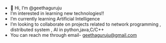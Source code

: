 - 👋 Hi, I’m @geethaguruju
- I’m interested in learning new technologies!!
- I’m currently learning Artificial Intelligence 
- I’m looking to collaborate on projects related to network programming , distributed system , AI in python,java,C/C++
- You can reach me through email- geethaguruju@gmail.com

<!---
geethaguruju/geethaguruju is a ✨ special ✨ repository because its `README.md` (this file) appears on your GitHub profile.
You can click the Preview link to take a look at your changes.
--->
